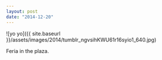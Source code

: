 ```yaml
---
layout: post
date: "2014-12-20"
---
```


![yo yo]({{ site.baseurl }}/assets/images/2014/tumblr_ngvsihKWU61r16syio1_640.jpg)

Feria in the plaza.

